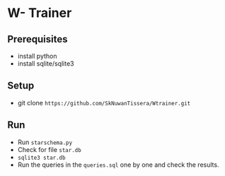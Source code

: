 # W- Trainer

## Prerequisites
- install python
- install sqlite/sqlite3

## Setup
- git clone `https://github.com/SkNuwanTissera/Wtrainer.git`

## Run
- Run `starschema.py`
- Check for file `star.db` 
- `sqlite3 star.db`
- Run the queries in the `queries.sql` one by one and check the results.
